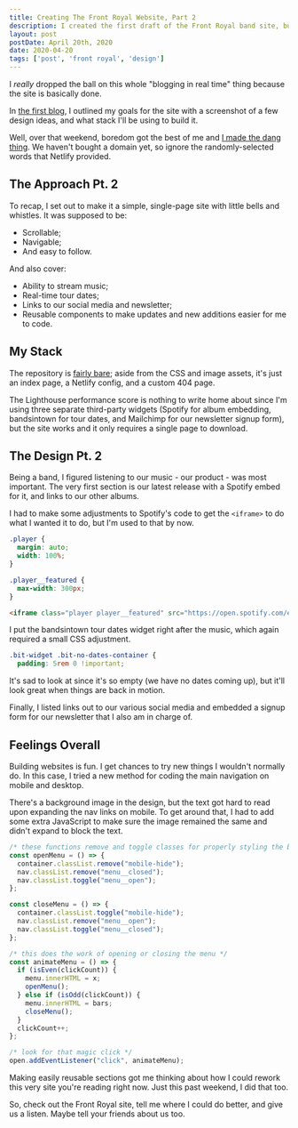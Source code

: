 ```yaml
---
title: Creating The Front Royal Website, Part 2
description: I created the first draft of the Front Royal band site, but had to make some changes to the original design after realizing my mockups were too small in reality...
layout: post
postDate: April 20th, 2020
date: 2020-04-20
tags: ['post', 'front royal', 'design']
---
```

I _really_ dropped the ball on this whole "blogging in real time" thing because the site is basically done.

In [the first blog](/blog/creating-the-front-royal-website-part-one), I outlined my goals for the site with a screenshot of a few design ideas, and what stack I'll be using to build it.

Well, over that weekend, boredom got the best of me and [I made the dang thing](https://frontroyalband.com/). We haven't bought a domain yet, so ignore the randomly-selected words that Netlify provided.

## The Approach Pt. 2
To recap, I set out to make it a simple, single-page site with little bells and whistles. It was supposed to be:
* Scrollable;
* Navigable;
* And easy to follow.

And also cover:
* Ability to stream music;
* Real-time tour dates;
* Links to our social media and newsletter;
* Reusable components to make updates and new additions easier for me to code.

## My Stack
The repository is [fairly bare](https://github.com/troyvassalotti/front-royal); aside from the CSS and image assets, it's just an index page, a Netlify config, and a custom 404 page.

The Lighthouse performance score is nothing to write home about since I'm using three separate third-party widgets (Spotify for album embedding, bandsintown for tour dates, and Mailchimp for our newsletter signup form), but the site works and it only requires a single page to download.

## The Design Pt. 2
Being a band, I figured listening to our music - our product - was most important. The very first section is our latest release with a Spotify embed for it, and links to our other albums.

I had to make some adjustments to Spotify's code to get the `<iframe>` to do what I wanted it to do, but I'm used to that by now.

```css
.player {
  margin: auto;
  width: 100%;
}

.player__featured {
  max-width: 300px;
}
```
```html
<iframe class="player player__featured" src="https://open.spotify.com/embed/album/17q2Qwv2jqrhVaX8iWX5wm" width="300" height="320" frameborder="0" allowtransparency="true" allow="encrypted-media" title="These Things Happen Spotify player" loading="lazy"></iframe>
```

I put the bandsintown tour dates widget right after the music, which again required a small CSS adjustment.

```css
.bit-widget .bit-no-dates-container {
  padding: 5rem 0 !important;
```

It's sad to look at since it's so empty (we have no dates coming up), but it'll look great when things are back in motion.

Finally, I listed links out to our various social media and embedded a signup form for our newsletter that I also am in charge of.

## Feelings Overall
Building websites is fun. I get chances to try new things I wouldn't normally do. In this case, I tried a new method for coding the main navigation on mobile and desktop.

There's a background image in the design, but the text got hard to read upon expanding the nav links on mobile. To get around that, I had to add some extra JavaScript to make sure the image remained the same and didn't expand to block the text.

```js
/* these functions remove and toggle classes for properly styling the background image */
const openMenu = () => {
  container.classList.remove("mobile-hide");
  nav.classList.remove("menu__closed");
  nav.classList.toggle("menu__open");
};

const closeMenu = () => {
  container.classList.toggle("mobile-hide");
  nav.classList.remove("menu__open");
  nav.classList.toggle("menu__closed");
};

/* this does the work of opening or closing the menu */
const animateMenu = () => {
  if (isEven(clickCount)) {
    menu.innerHTML = x;
    openMenu();
  } else if (isOdd(clickCount)) {
    menu.innerHTML = bars;
    closeMenu();
  }
  clickCount++;
};

/* look for that magic click */
open.addEventListener("click", animateMenu);
```

Making easily reusable sections got me thinking about how I could rework this very site you're reading right now. Just this past weekend, I did that too.

So, check out the Front Royal site, tell me where I could do better, and give us a listen. Maybe tell your friends about us too.
